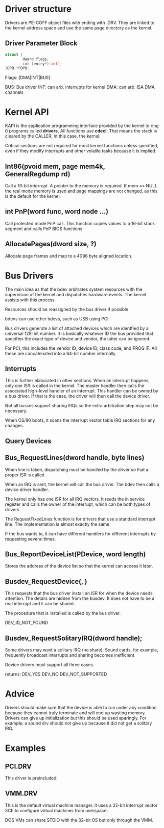 # Driver structure

Drivers are PE-COFF object files with ending with .DRV. They are linked to the kernel address space and use the same page directory as the kernel.

## Driver Parameter Block

```c
struct {
        dword flags;
        int (entry*)(int);
}DPB,*PDPB;
```

Flags: [DMA|INT|BUS]

BUS: Bus driver
INT: can arb. interrupts for kernel
DMA: can arb. ISA DMA channels

# Kernel API

KAPI is the application programming interface provided by the kernel to ring 0 programs called __drivers__. All functions use __cdecl__. That means the stack is cleared by the CALLER, in this case, the kernel.

Critical sections are not required for most kernel functions unless specified, even if they modify interrupts and other volatile tasks because it is implied.

## Int86(pvoid mem, page mem4k, GeneralRegdump rd)

Call a 16-bit interrupt. A pointer to the memory is required. If mem == NULL the real mode memory is used and page mappings are not changed, as this is the default for the kernel.

## int PnP(word func, word node ...)

Call protected mode PnP call. This function copies values to a 16-bit stack segment and calls PnP BIOS functions

## AllocatePages(dword size, ?)

Allocate page frames and map to a 4096 byte aligned location.

# Bus Drivers

The main idea as that the bdev arbitrates system resources with the supervision of the kernel and dispatches hardware events. The kernel assists with this process.

Resources should be reassigned by the bus driver if possible.

bdevs can use other bdevs, such as USB using PCI.

Bus drivers generate a list of attached devices which are identfied by a universal 128-bit number. It is basically whatever ID the bus provided that specifies the exact type of device and vendor, the latter can be ignored.

For PCI, this includes the vendor ID, device ID, class code, and PROG IF. All these are concatenated into a 64-bit number internally.

## Interrupts

This is further elaborated in other sections. When an interrupt happens, only one ISR is called in the kernel. The master handler then calls the associated high-level handler of an interrupt. This handler can be owned by a bus driver. If that is the case, the driver will then call the device driver.

Not all busses support sharing IRQs so the extra arbitration step may not be necessary.

When OS/90 boots, it scans the interrupt vector table IRQ sections for any changes.

## Query Devices

## Bus_RequestLines(dword handle, byte lines)

When  line is taken, dispatching must be handled by the driver so that a proper ISR is called.

When an IRQ is sent, the kernel will call the bus driver. The bdev then calls a device driver handler.

The kernel only has one ISR for all IRQ vectors. It reads the in service register and calls the owner of the interrupt, which can be both types of drivers.

The RequestFixedLines function is for drivers that use a standard interrupt line. The implementation is almost exactly the same.

If the bus wants to, it can have different handlers for different interrupts by requesting several times.

## Bus_ReportDeviceList(PDevice, word length)

Stores the address of the device list so that the kernel can access it later.

## Busdev_RequestDevice(, )

This requests that the bus driver install an ISR for when the device needs attention. The details are hidden from the busdev. It does not have to be a real interrupt and it can be shared.

The procedure that is installed is called by the bus driver.

DEV_ID_NOT_FOUND

## Busdev_RequestSolitaryIRQ(dword handle);

Some drivers may want a solitary IRQ (no share). Sound cards, for example, frequently broadcast interrupts and sharing becomes inefficient.

Device drivers must support all three cases.

returns:
DEV_YES
DEV_NO
DEV_NOT_SUPPORTED

# Advice

Drivers should make sure that the device is able to run under any condition because they cannot truly terminate and will end up wasting memory. Drivers can give up initialization but this should be used sparingly. For example, a sound drv should not give up because it did not get a solitary IRQ.

# Examples
## PCI.DRV

This driver is preincluded.

## VMM.DRV

This is the default virtual machine manager. It uses a 32-bit interrupt vector 3Ch to configure virtual machines from userspace.

DOS VMs can share STDIO with the 32-bit OS but only through the VMM.
